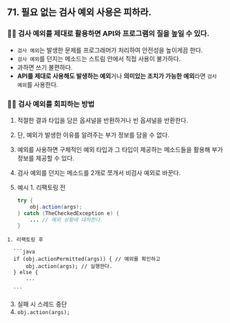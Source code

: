 ## 71. 필요 없는 검사 예외 사용은 피하라.

### 😵‍💫 검사 예외를 제대로 활용하면 API와 프로그램의 질을 높일 수 있다.

- `검사 예외`는 발생한 문제를 프로그래머가 처리하여 안전성을 높이게끔 한다.
- `검사 예외`를 던지는 메소드는 스트림 안에서 직접 사용이 불가하다.
- 과하면 쓰기 불편하다.
- **API를 제대로 사용해도 발생하는 예외**거나 **의미있는 조치가 가능한 예외**라면 `검사 예외`를 사용한다.

### 😵‍💫 검사 예외를 회피하는 방법

1. 적절한 결과 타입을 담은 옵셔널을 반환하거나 빈 옵셔널을 반환한다.
  1. 단, 예외가 발생한 이유를 알려주는 부가 정보를 담을 수 없다.
  2. 예외를 사용하면 구체적인 예외 타입과 그 타입이 제공하는 메소드들을 활용해 부가 정보를 제공할 수 있다.
2. 검사 예외를 던지는 메소드를 2개로 쪼개서 비검사 예외로 바꾼다.
  1. 예시
    1. 리팩토링 전

      ```java
      try {
          obj.action(args);
      } catch (TheCheckedException e) {
          ... // 예외 상황에 대처한다.
      }
      ```

    1. 리팩토링 후

      ```java
      if (obj.actionPermitted(args)) { // 예외를 확인하고 
          obj.action(args); // 실행한다.
      } else {
          ...
      
      ```


3. 실패 시 스레드 중단
  1. `obj.action(args);`